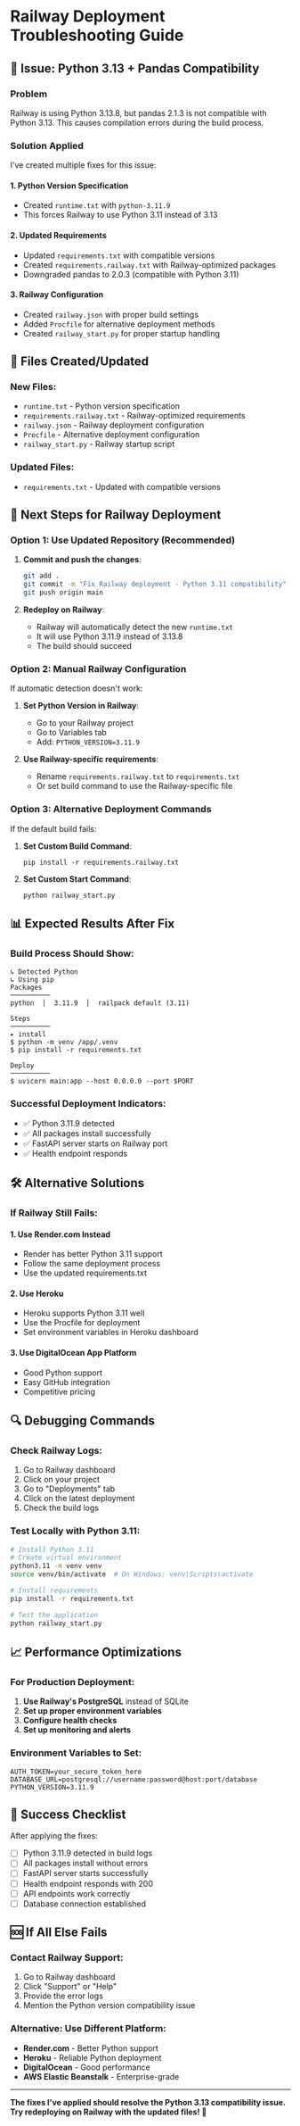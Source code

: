 # Railway Deployment Troubleshooting Guide

## 🚨 **Issue: Python 3.13 + Pandas Compatibility**

### **Problem**
Railway is using Python 3.13.8, but pandas 2.1.3 is not compatible with Python 3.13. This causes compilation errors during the build process.

### **Solution Applied**

I've created multiple fixes for this issue:

#### 1. **Python Version Specification**
- Created `runtime.txt` with `python-3.11.9`
- This forces Railway to use Python 3.11 instead of 3.13

#### 2. **Updated Requirements**
- Updated `requirements.txt` with compatible versions
- Created `requirements.railway.txt` with Railway-optimized packages
- Downgraded pandas to 2.0.3 (compatible with Python 3.11)

#### 3. **Railway Configuration**
- Created `railway.json` with proper build settings
- Added `Procfile` for alternative deployment methods
- Created `railway_start.py` for proper startup handling

## 🔧 **Files Created/Updated**

### New Files:
- `runtime.txt` - Python version specification
- `requirements.railway.txt` - Railway-optimized requirements
- `railway.json` - Railway deployment configuration
- `Procfile` - Alternative deployment configuration
- `railway_start.py` - Railway startup script

### Updated Files:
- `requirements.txt` - Updated with compatible versions

## 🚀 **Next Steps for Railway Deployment**

### Option 1: Use Updated Repository (Recommended)
1. **Commit and push the changes**:
   ```bash
   git add .
   git commit -m "Fix Railway deployment - Python 3.11 compatibility"
   git push origin main
   ```

2. **Redeploy on Railway**:
   - Railway will automatically detect the new `runtime.txt`
   - It will use Python 3.11.9 instead of 3.13.8
   - The build should succeed

### Option 2: Manual Railway Configuration
If automatic detection doesn't work:

1. **Set Python Version in Railway**:
   - Go to your Railway project
   - Go to Variables tab
   - Add: `PYTHON_VERSION=3.11.9`

2. **Use Railway-specific requirements**:
   - Rename `requirements.railway.txt` to `requirements.txt`
   - Or set build command to use the Railway-specific file

### Option 3: Alternative Deployment Commands
If the default build fails:

1. **Set Custom Build Command**:
   ```
   pip install -r requirements.railway.txt
   ```

2. **Set Custom Start Command**:
   ```
   python railway_start.py
   ```

## 📊 **Expected Results After Fix**

### Build Process Should Show:
```
↳ Detected Python
↳ Using pip
Packages
──────────
python  │  3.11.9  │  railpack default (3.11)

Steps
──────────
▸ install
$ python -m venv /app/.venv
$ pip install -r requirements.txt

Deploy
──────────
$ uvicorn main:app --host 0.0.0.0 --port $PORT
```

### Successful Deployment Indicators:
- ✅ Python 3.11.9 detected
- ✅ All packages install successfully
- ✅ FastAPI server starts on Railway port
- ✅ Health endpoint responds

## 🛠️ **Alternative Solutions**

### If Railway Still Fails:

#### 1. **Use Render.com Instead**
- Render has better Python 3.11 support
- Follow the same deployment process
- Use the updated requirements.txt

#### 2. **Use Heroku**
- Heroku supports Python 3.11 well
- Use the Procfile for deployment
- Set environment variables in Heroku dashboard

#### 3. **Use DigitalOcean App Platform**
- Good Python support
- Easy GitHub integration
- Competitive pricing

## 🔍 **Debugging Commands**

### Check Railway Logs:
1. Go to Railway dashboard
2. Click on your project
3. Go to "Deployments" tab
4. Click on the latest deployment
5. Check the build logs

### Test Locally with Python 3.11:
```bash
# Install Python 3.11
# Create virtual environment
python3.11 -m venv venv
source venv/bin/activate  # On Windows: venv\Scripts\activate

# Install requirements
pip install -r requirements.txt

# Test the application
python railway_start.py
```

## 📈 **Performance Optimizations**

### For Production Deployment:
1. **Use Railway's PostgreSQL** instead of SQLite
2. **Set up proper environment variables**
3. **Configure health checks**
4. **Set up monitoring and alerts**

### Environment Variables to Set:
```
AUTH_TOKEN=your_secure_token_here
DATABASE_URL=postgresql://username:password@host:port/database
PYTHON_VERSION=3.11.9
```

## 🎯 **Success Checklist**

After applying the fixes:
- [ ] Python 3.11.9 detected in build logs
- [ ] All packages install without errors
- [ ] FastAPI server starts successfully
- [ ] Health endpoint responds with 200
- [ ] API endpoints work correctly
- [ ] Database connection established

## 🆘 **If All Else Fails**

### Contact Railway Support:
1. Go to Railway dashboard
2. Click "Support" or "Help"
3. Provide the error logs
4. Mention the Python version compatibility issue

### Alternative: Use Different Platform:
- **Render.com** - Better Python support
- **Heroku** - Reliable Python deployment
- **DigitalOcean** - Good performance
- **AWS Elastic Beanstalk** - Enterprise-grade

---

**The fixes I've applied should resolve the Python 3.13 compatibility issue. Try redeploying on Railway with the updated files! 🚀**
